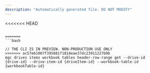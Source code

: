 ```yaml
---
description: "Automatically generated file. DO NOT MODIFY"
---
```


<<<<<<< HEAD
```cli

=======
```bash

// THE CLI IS IN PREVIEW. NON-PRODUCTION USE ONLY
>>>>>>> ac57e61007f395881f1814eae37dc23911227b9b
mgc drives items workbook tables header-row-range get --drive-id {drive-id} --drive-item-id {driveItem-id} --workbook-table-id {workbookTable-id}

```